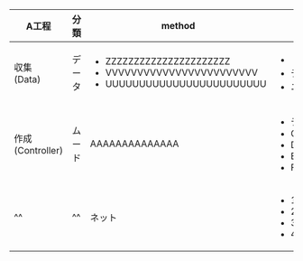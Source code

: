 
| A工程 | 分類 | method | process |
| -------- | -------- | -------- | -------- |
| 収集<br>(Data) | データ | <ul> <li>ZZZZZZZZZZZZZZZZZZZZZZ</li><li>VVVVVVVVVVVVVVVVVVVVVVVV</li><li>UUUUUUUUUUUUUUUUUUUUUUUU</li> </ul> | <ul> <li>トリガー</li><li>データ</li><li>ニュートラル</li> </ul> |
| 作成<br>(Controller) | ムード | AAAAAAAAAAAAAA | <ul> <li>データ作成</li><li>CCCCCCCCCCCCCC</li><li>DDDDDDDDDDDD</li><li>EEEEEEEEEEEEEEEE</li><li>FFFFFFFFFFFFFFFFFFFFFF</li> </ul> |
| ^^ | ^^ | ネット | <ul> <li>111111111111111</li><li>2222222222222</li><li>333333333</li><li>44444</li> </ul> |
